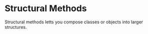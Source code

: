 # Structural Methods

Structural methods letts you compose classes or objects into larger structures.
